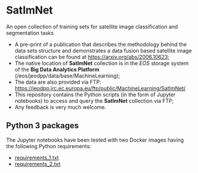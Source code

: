 # SatImNet
An open collection of training sets for satellite image classification and segmentation tasks

* A pre-print of a publication that describes the methodology behind the data sets structure and demonstrates a data fusion based satellite image classification can be found at https://arxiv.org/abs/2006.10623;​
* The native location of **SatImNet** collection is in the *EOS* storage system of the **Big Data Analytics Platform** (/eos/jeodpp/data/base/MachineLearning);
* The data are also provided via FTP: https://jeodpp.jrc.ec.europa.eu/ftp/public/MachineLearning/SatImNet/
* This repository contains the Python scripts (in the form of Jupyter notebooks) to access and query the **SatImNet** collection via FTP;
* Any feedback is very much welcome.

## Python 3 packages
The Jupyter notebooks have been tested with two Docker images having the following Python requirements:  
* [requirements_1.txt](https://github.com/syrriva/SatImNet/blob/master/Requirements/requirements_1.txt)
* [requirements_2.txt](https://github.com/syrriva/SatImNet/blob/master/Requirements/requirements_2.txt)
